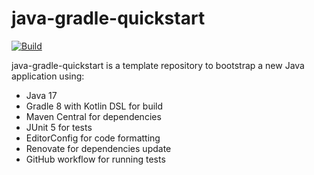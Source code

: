 # java-gradle-quickstart

[![Build](https://github.com/grumpyf0x48/java-gradle-quickstart/actions/workflows/gradle.yml/badge.svg)](https://github.com/grumpyf0x48/java-gradle-quickstart/actions/workflows/gradle.yml)

java-gradle-quickstart is a template repository to bootstrap a new Java
application using:

- Java 17
- Gradle 8 with Kotlin DSL for build
- Maven Central for dependencies
- JUnit 5 for tests
- EditorConfig for code formatting
- Renovate for dependencies update
- GitHub workflow for running tests
